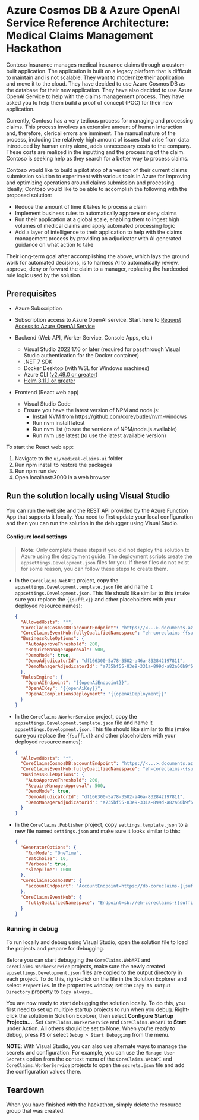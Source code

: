 # Azure Cosmos DB & Azure OpenAI Service Reference Architecture: Medical Claims Management Hackathon

Contoso Insurance manages medical insurance claims through a custom-built application. The application is built on a legacy platform that is difficult to maintain and is not scalable. They want to modernize their application and move it to the cloud. They have decided to use Azure Cosmos DB as the database for their new application. They have also decided to use Azure OpenAI Service to help with the claims management process. They have asked you to help them build a proof of concept (POC) for their new application.

Currently, Contoso has a very tedious process for managing and processing claims. This process involves an extensive amount of human interaction and, therefore, clerical errors are imminent. The manual nature of the process, including the relatively high amount of issues that arise from data introduced by human entry alone, adds unnecessary costs to the company. These costs are realized in the inputting and the processing of the claim. Contoso is seeking help as they search for a better way to process claims.

Contoso would like to build a pilot atop of a version of their current claims submission solution to experiment with various tools in Azure for improving and optimizing operations around claims submission and processing. Ideally, Contoso would like to be able to accomplish the following with the proposed solution:

- Reduce the amount of time it takes to process a claim
- Implement business rules to automatically approve or deny claims
- Run their application at a global scale, enabling them to ingest high volumes of medical claims and apply automated processing logic
- Add a layer of intelligence to their application to help with the claims management process by providing an adjudicator with AI generated guidance on what action to take

Their long-term goal after accomplishing the above, which lays the ground work for automated decisions, is to harness AI to automatically review, approve, deny or forward the claim to a manager, replacing the hardcoded rule logic used by the solution.

## Prerequisites

- Azure Subscription
- Subscription access to Azure OpenAI service. Start here to [Request Access to Azure OpenAI Service](https://customervoice.microsoft.com/Pages/ResponsePage.aspx?id=v4j5cvGGr0GRqy180BHbR7en2Ais5pxKtso_Pz4b1_xUOFA5Qk1UWDRBMjg0WFhPMkIzTzhKQ1dWNyQlQCN0PWcu)

- Backend (Web API, Worker Service, Console Apps, etc.)
  - Visual Studio 2022 17.6 or later (required for passthrough Visual Studio authentication for the Docker container)
  - .NET 7 SDK
  - Docker Desktop (with WSL for Windows machines)
  - Azure CLI ([v2.49.0 or greater](https://docs.microsoft.com/en-us/cli/azure/install-azure-cli))
  - [Helm 3.11.1 or greater](https://helm.sh/docs/intro/install/)
- Frontend (React web app)
  - Visual Studio Code
  - Ensure you have the latest version of NPM and node.js:
    - Install NVM from https://github.com/coreybutler/nvm-windows
    - Run nvm install latest
    - Run nvm list (to see the versions of NPM/node.js available)
    - Run nvm use latest (to use the latest available version)

To start the React web app:

1. Navigate to the `ui/medical-claims-ui` folder
2. Run npm install to restore the packages
3. Run npm run dev
4. Open localhost:3000 in a web browser

## Run the solution locally using Visual Studio

You can run the website and the REST API provided by the Azure Function App that supports it locally. You need to first update your local configuration and then you can run the solution in the debugger using Visual Studio.

#### Configure local settings

> **Note:** Only complete these steps if you did not deploy the solution to Azure using the deployment guide. The deployment scripts create the `appsettings.Development.json` files for you. If these files do not exist for some reason, you can follow these steps to create them.

- In the `CoreClaims.WebAPI` project, copy the `appsettings.Development.template.json` file and name it `appsettings.Development.json`. This file should like similar to this (make sure you replace the `{{suffix}}` and other placeholders with your deployed resource names):

    ```json
    {
      "AllowedHosts": "*",
      "CoreClaimsCosmosDB:accountEndpoint": "https://<...>.documents.azure.com:443/",
      "CoreClaimsEventHub:fullyQualifiedNamespace": "eh-coreclaims-{{suffix}}.servicebus.windows.net",
      "BusinessRuleOptions": {
        "AutoApproveThreshold": 200,
        "RequireManagerApproval": 500,
        "DemoMode": true,
        "DemoAdjudicatorId": "df166300-5a78-3502-a46a-832842197811",
        "DemoManagerAdjudicatorId": "a735bf55-83e9-331a-899d-a82a60b9f60c"
      },
      "RulesEngine": {
        "OpenAIEndpoint": "{{openAiEndpoint}}",
        "OpenAIKey": "{{openAiKey}}",
        "OpenAICompletionsDeployment": "{{openAiDeployment}}"
      }
    }
    ```

- In the `CoreClaims.WorkerService` project, copy the `appsettings.Development.template.json` file and name it `appsettings.Development.json`. This file should like similar to this (make sure you replace the `{{suffix}}` and other placeholders with your deployed resource names):

    ```json
    {
      "AllowedHosts": "*",
      "CoreClaimsCosmosDB:accountEndpoint": "https://<...>.documents.azure.com:443/",
      "CoreClaimsEventHub:fullyQualifiedNamespace": "eh-coreclaims-{{suffix}}.servicebus.windows.net",
      "BusinessRuleOptions": {
        "AutoApproveThreshold": 200,
        "RequireManagerApproval": 500,
        "DemoMode": true,
        "DemoAdjudicatorId": "df166300-5a78-3502-a46a-832842197811",
        "DemoManagerAdjudicatorId": "a735bf55-83e9-331a-899d-a82a60b9f60c"
      }
    }
    ```

- In the `CoreClaims.Publisher` project, copy `settings.template.json` to a new file named `settings.json` and make sure it looks similar to this:

    ```json
    {
      "GeneratorOptions": {
        "RunMode": "OneTime",
        "BatchSize": 10,
        "Verbose": true,
        "SleepTime": 1000
      },
      "CoreClaimsCosmosDB": {
        "accountEndpoint": "AccountEndpoint=https://db-coreclaims-{{suffix}}.documents.azure.com:443/;AccountKey={{cosmosKey}};"
      },
      "CoreClaimsEventHub": {
        "fullyQualifiedNamespace": "Endpoint=sb://eh-coreclaims-{{suffix}}.servicebus.windows.net/;SharedAccessKeyName=RootManageSharedAccessKey;SharedAccessKey={{eventHubKey}}"
      }
    }
    ```

### Running in debug

To run locally and debug using Visual Studio, open the solution file to load the projects and prepare for debugging.

Before you can start debugging the `CoreClaims.WebAPI` and `CoreClaims.WorkerService` projects, make sure the newly created `appsettings.Development.json` files are copied to the output directory in each project. To do this, right-click on the file in the Solution Explorer and select `Properties`. In the properties window, set the `Copy to Output Directory` property to `Copy always`..

You are now ready to start debugging the solution locally. To do this, you first need to set up multiple startup projects to run when you debug. Right-click the solution in Solution Explorer, then select **Configure Startup Projects...**. Set `CoreClaims.WorkerService` and `CoreClaims.WebAPI` to **Start** under Action. All others should be set to None. When you're ready to debug, press `F5` or select `Debug > Start Debugging` from the menu.

**NOTE**: With Visual Studio, you can also use alternate ways to manage the secrets and configuration. For example, you can use the `Manage User Secrets` option from the context menu of the `CoreClaims.WebAPI` and `CoreClaims.WorkerService` projects to open the `secrets.json` file and add the configuration values there.

## Teardown

When you have finished with the hackathon, simply delete the resource group that was created.
